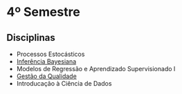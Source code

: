 # 4º Semestre

## Disciplinas
- Processos Estocásticos 
- [Inferência Bayesiana](bayesiana.md)
- Modelos de Regressão e Aprendizado Supervisionado I
- [Gestão da Qualidade](gestao.md)
- Introducação à Ciência de Dados

